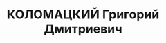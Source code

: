 ---
title: КОЛОМАЦКИЙ Григорий Дмитриевич
description: '1906 року народження, ст. Боканська Грецького району Краснодарського
  краю, українець, освіта початкова, член ВКП(б). Проживав: Донецька область, Сніжнянський
  район, шахта № 52-біс. Парторг шахти № 52-біс.

  Заарештований 16 жовтня 1937 року. Засуджений виїзною сесією військовою колегією
  Верховного Суду СРСР до розстрілу з конфіскацією майна. Вирок приведено до виконання
  у м. Сталіно (м. Донецьк) 3 грудня 1937 року.

  Реабілітований у 1959 році.'
---